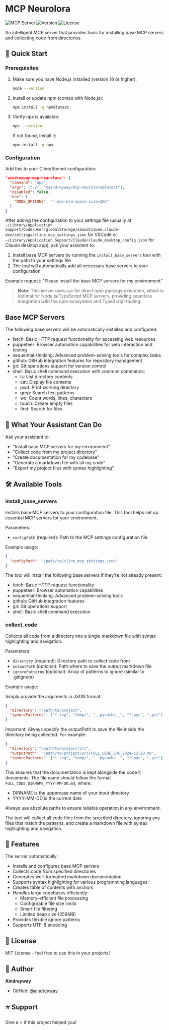 # MCP Neurolora

![MCP Server](https://img.shields.io/badge/MCP-Server-blue)
![Version](https://img.shields.io/badge/version-1.2.0-green)
![License](https://img.shields.io/badge/license-MIT-blue)

An intelligent MCP server that provides tools for installing base MCP servers and collecting code from directories.

## 🚀 Quick Start

### Prerequisites

1. Make sure you have Node.js installed (version 18 or higher):

   ```bash
   node --version
   ```

2. Install or update npm (comes with Node.js):

   ```bash
   npm install -g npm@latest
   ```

3. Verify npx is available:
   ```bash
   npx --version
   ```
   If not found, install it:
   ```bash
   npm install -g npx
   ```

### Configuration

Add this to your Cline/Sonnet configuration:

```json
"aindreyway-mcp-neurolora": {
  "command": "npx",
  "args": ["-y", "@aindreyway/mcp-neurolora@latest"],
  "disabled": false,
  "env": {
    "NODE_OPTIONS": "--max-old-space-size=256"
  }
}
```

After adding the configuration to your settings file (usually at `~/Library/Application Support/Code/User/globalStorage/saoudrizwan.claude-dev/settings/cline_mcp_settings.json` for VSCode or `~/Library/Application Support/Claude/claude_desktop_config.json` for Claude desktop app), ask your assistant to:

1. Install base MCP servers by running the `install_base_servers` tool with the path to your settings file
2. The tool will automatically add all necessary base servers to your configuration

Example request:
"Please install the base MCP servers for my environment"

> **Note:** This server uses `npx` for direct npm package execution, which is optimal for Node.js/TypeScript MCP servers, providing seamless integration with the npm ecosystem and TypeScript tooling.

## Base MCP Servers

The following base servers will be automatically installed and configured:

- fetch: Basic HTTP request functionality for accessing web resources
- puppeteer: Browser automation capabilities for web interaction and testing
- sequential-thinking: Advanced problem-solving tools for complex tasks
- github: GitHub integration features for repository management
- git: Git operations support for version control
- shell: Basic shell command execution with common commands:
  - ls: List directory contents
  - cat: Display file contents
  - pwd: Print working directory
  - grep: Search text patterns
  - wc: Count words, lines, characters
  - touch: Create empty files
  - find: Search for files

## 🎯 What Your Assistant Can Do

Ask your assistant to:

- "Install base MCP servers for my environment"
- "Collect code from my project directory"
- "Create documentation for my codebase"
- "Generate a markdown file with all my code"
- "Export my project files with syntax highlighting"

## 🛠 Available Tools

### install_base_servers

Installs base MCP servers to your configuration file. This tool helps set up essential MCP servers for your environment.

Parameters:

- `configPath` (required): Path to the MCP settings configuration file

Example usage:

```json
{
  "configPath": "/path/to/cline_mcp_settings.json"
}
```

The tool will install the following base servers if they're not already present:

- fetch: Basic HTTP request functionality
- puppeteer: Browser automation capabilities
- sequential-thinking: Advanced problem-solving tools
- github: GitHub integration features
- git: Git operations support
- shell: Basic shell command execution

### collect_code

Collects all code from a directory into a single markdown file with syntax highlighting and navigation.

Parameters:

- `directory` (required): Directory path to collect code from
- `outputPath` (optional): Path where to save the output markdown file
- `ignorePatterns` (optional): Array of patterns to ignore (similar to .gitignore)

Example usage:

Simply provide the arguments in JSON format:

```json
{
  "directory": "/path/to/project",
  "ignorePatterns": ["*.log", "temp/", "__pycache__", "*.pyc", ".git"]
}
```

Important: Always specify the outputPath to save the file inside the directory being collected. For example:

```json
{
  "directory": "/path/to/project/src",
  "outputPath": "/path/to/project/src/FULL_CODE_SRC_2024-12-20.md",
  "ignorePatterns": ["*.log", "temp/", "__pycache__", "*.pyc", ".git"]
}
```

This ensures that the documentation is kept alongside the code it documents. The file name should follow the format `FULL_CODE_DIRNAME_YYYY-MM-DD.md`, where:

- DIRNAME is the uppercase name of your input directory
- YYYY-MM-DD is the current date

Always use absolute paths to ensure reliable operation in any environment.

The tool will collect all code files from the specified directory, ignoring any files that match the patterns, and create a markdown file with syntax highlighting and navigation.

## 🔧 Features

The server automatically:

- Installs and configures base MCP servers
- Collects code from specified directories
- Generates well-formatted markdown documentation
- Supports syntax highlighting for various programming languages
- Creates table of contents with anchors
- Handles large codebases efficiently:
  - Memory-efficient file processing
  - Configurable file size limits
  - Smart file filtering
  - Limited heap size (256MB)
- Provides flexible ignore patterns
- Supports UTF-8 encoding

## 📝 License

MIT License - feel free to use this in your projects!

## 👤 Author

**Aindreyway**

- GitHub: [@aindreyway](https://github.com/aindreyway)

## ⭐️ Support

Give a ⭐️ if this project helped you!
